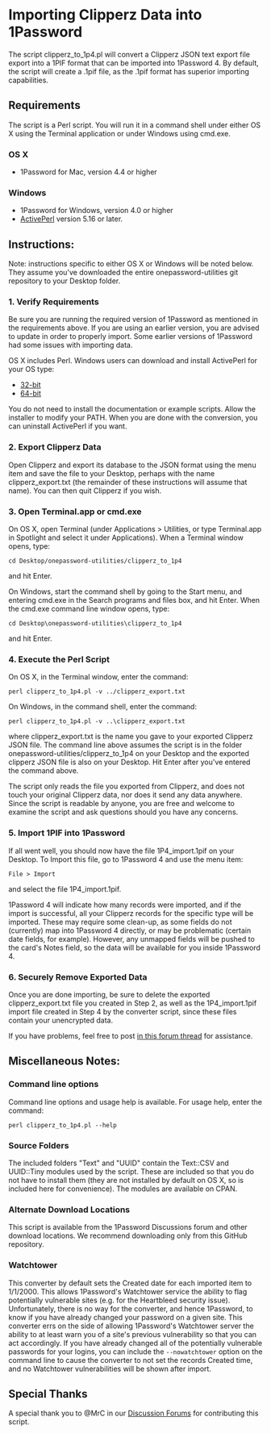 # Importing Clipperz Data into 1Password

The script clipperz_to_1p4.pl will convert a Clipperz JSON text export file export into a 1PIF format that can be imported into 1Password 4.  By default, the script will create a .1pif file, as the .1pif format has superior importing capabilities.

## Requirements

The script is a Perl script. You will run it in a command shell under either OS X using the Terminal application or under Windows using cmd.exe.

### OS X

- 1Password for Mac, version 4.4 or higher

### Windows

- 1Password for Windows, version 4.0 or higher
- [ActivePerl](http://www.activestate.com/activeperl) version 5.16 or later.


## Instructions:

Note: instructions specific to either OS X or Windows will be noted below. They assume you've downloaded the entire onepassword-utilities git repository to your Desktop folder.

### 1. Verify Requirements

Be sure you are running the required version of 1Password as mentioned in the requirements above. If you are using an earlier version, you are advised to update in order to properly import.  Some earlier versions of 1Password had some issues with importing data.

OS X includes Perl. Windows users can download and install ActivePerl for your OS type:

- [32-bit](http://downloads.activestate.com/ActivePerl/releases/5.16.3.1604/ActivePerl-5.16.3.1604-MSWin32-x86-298023.msi)
- [64-bit](http://downloads.activestate.com/ActivePerl/releases/5.16.3.1604/ActivePerl-5.16.3.1604-MSWin32-x64-298023.msi)

You do not need to install the documentation or example scripts.  Allow the installer to modify your PATH.  When you are done with the conversion, you can uninstall ActivePerl if you want.

### 2. Export Clipperz Data

Open Clipperz and export its database to the JSON format using the menu item and save the file to your Desktop, perhaps with the name clipperz_export.txt (the remainder of these instructions will assume that name).  You can then quit Clipperz if you wish.

### 3. Open Terminal.app or cmd.exe

On OS X, open Terminal (under Applications > Utilities, or type Terminal.app in Spotlight and select it under Applications).  When a Terminal window opens, type:

    cd Desktop/onepassword-utilities/clipperz_to_1p4

and hit Enter.

On Windows, start the command shell by going to the Start menu, and entering cmd.exe in the Search programs and files box, and hit Enter.  When the cmd.exe command line window opens, type:

    cd Desktop\onepassword-utilities\clipperz_to_1p4

and hit Enter.

### 4. Execute the Perl Script

On OS X, in the Terminal window, enter the command:

    perl clipperz_to_1p4.pl -v ../clipperz_export.txt

On Windows, in the command shell, enter the command:

    perl clipperz_to_1p4.pl -v ..\clipperz_export.txt

where clipperz_export.txt is the name you gave to your exported Clipperz JSON file.  The command line above assumes the script is in the folder onepassword-utilities/clipperz_to_1p4 on your Desktop and the exported clipperz JSON file is also on your Desktop.  Hit Enter after you've entered the command above.

The script only reads the file you exported from Clipperz, and does not touch your original Clipperz data, nor does it send any data anywhere.  Since the script is readable by anyone, you are free and welcome to examine the script and ask questions should you have any concerns.

### 5. Import 1PIF into 1Password

If all went well, you should now have the file 1P4_import.1pif on your Desktop.  To Import this file, go to 1Password 4 and use the menu item:

    File > Import

and select the file 1P4_import.1pif.

1Password 4 will indicate how many records were imported, and if the import is successful, all your Clipperz records for the specific type will be imported.  These may require some clean-up, as some fields do not (currently) map into 1Password 4 directly, or may be problematic (certain date fields, for example). However, any unmapped fields will be pushed to the card's Notes field, so the data will be available for you inside 1Password 4.

### 6. Securely Remove Exported Data

Once you are done importing, be sure to delete the exported clipperz_export.txt file you created in Step 2, as well as the 1P4_import.1pif import file created in Step 4 by the converter script, since these files contain your unencrypted data.

If you have problems, feel free to post [in this forum thread](https://discussions.agilebits.com/discussion/25589) for assistance.


## Miscellaneous Notes:

### Command line options

Command line options and usage help is available.  For usage help, enter the command:

    perl clipperz_to_1p4.pl --help

### Source Folders
The included folders "Text" and "UUID" contain the Text::CSV and UUID::Tiny modules used by the script.  These are included so that you do not have to install them (they are not installed by default on OS X, so is included here for convenience).  The modules are available on CPAN.

### Alternate Download Locations

This script is available from the 1Password Discussions forum and other download locations. We recommend downloading only from this GitHub repository.

### Watchtower

This converter by default sets the Created date for each imported item to 1/1/2000.  This allows 1Password's Watchtower service the ability to flag potentially vulnerable sites (e.g. for the Heartbleed security issue).  Unfortunately, there is no way for the converter, and hence 1Password, to know if you have already changed your password on a given site.  This converter errs on the side of allowing 1Password's Watchtower server the ability to at least warn you of a site's previous vulnerability so that you can act accordingly.  If you have already changed all of the potentially vulnerable passwords for your logins, you can include the `--nowatchtower` option on the command line to cause the converter to not set the records Created time, and no Watchtower vulnerabilities will be shown after import.

## Special Thanks

A special thank you to @MrC in our [Discussion Forums](https://discussions.agilebits.com) for contributing this script.